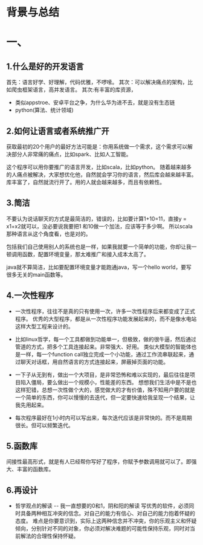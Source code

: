 # 背景与总结

# 一、
## 1.什么是好的开发语言
首先：语言好学、好理解，代码优雅，不啰嗦。
其次：可以解决痛点的架构，比如爬虫框架语言，高并发语言。
其次:有丰富的库资源，
* 类似appstroe、安卓平台之争，为什么华为进不去，就是没有生态链
* python(算法、统计领域)

## 2.如何让语言或者系统推广开
获取最初的20个用户的最好方法可能是：你用系统做一个需求，这个需求可以解决部分人非常痛的痛点，比如spark、比如人工智能。

这个程序可以用你要推广的语言开发，比如scala，比如python。
随着越来越多的人痛点被解决，大家想优化他，自然就会学习你的语言，然后库会越来越丰富。
库丰富了，自然就流行开了。用的人就会越来越多，而且有依赖性。

## 3.简洁
不要认为说话聊天的方式是最简洁的，错误的，比如要计算1+10=11，直接y = x1+x2就可以，没必要说我要把1 和10做一个加法，应该等于多少啊。
所以scala那种语言从这个角度看，也是对的。

包括我们自己使用别人的系统也是一样，如果我就要一个简单的功能，你却让我一顿调用函数，配置环境变量，那太难推广和接入成本太高了。

java就不算简洁，比如要配置环境变量才能跑通java，写一个hello world，要写很多无关的main函数等。

## 4.一次性程序
* 一次性程序，往往不是真的只有使用一次，许多一次性程序后来都变成了正式程序。
优秀的大型程序，都是从一次性程序功能发展起来的，而不是像水电站这样大型工程来设计的。

* 比如linux哲学，每一个工具都做到功能单一，但极致，做的很牛逼，然后通过管道的方式，把多个工具连接起来。非常强大、好用。
类似大模型的智能体也是一样，每一个function call独立完成一个小功能，通过工作流串联起来，通过聊天对话框，用自然语言的方式连接起来，屏蔽掉页面的功能。

* 一下子从无到有，做出一个大项目，是非常恐怖和难以实现的，最后往往是项目陷入僵局，要么做出一个规模小，性能差的东西。
想想我们生活中是不是也这样犯错，总想一次性做个大的，感觉做大的才有价值，殊不知用户要的就是一个简单的东西，你可以慢慢的去迭代，但一定要快速给我呈现一个结果，让我先用起来。

* 每次程序最好在1小时内可以写出来，每次迭代应该是非常快的。而不是周期很长。但可以频繁迭代。

## 5.函数库
间接性最高形式，就是有人已经帮你写好了程序，你赋予参数调用就可以了。即强大、丰富的函数库。

## 6.再设计
* 哲学观点的解读 -- 我一直想要的0和1，阴和阳的解读
写优秀的软件，必须同时具备两种相互冲突的信念。对自己的能力有信心、对自己的能力抱着怀疑的态度。
难点是你要意识到，实际上这两种信念并不冲突，你的乐观主义和怀疑倾向，分别针对不同的对象，你必须对解决难题的可能性保持乐观，同时对当前解法的合理性保持怀疑。


